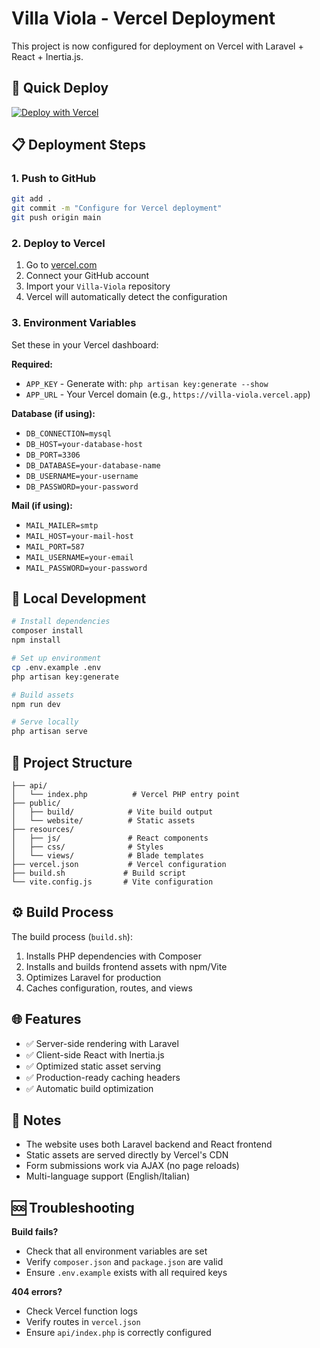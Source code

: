 # Villa Viola - Vercel Deployment

This project is now configured for deployment on Vercel with Laravel + React + Inertia.js.

## 🚀 Quick Deploy

[![Deploy with Vercel](https://vercel.com/button)](https://vercel.com/new/clone?repository-url=https://github.com/sasindu2/Villa-Viola)

## 📋 Deployment Steps

### 1. **Push to GitHub**
```bash
git add .
git commit -m "Configure for Vercel deployment"
git push origin main
```

### 2. **Deploy to Vercel**
1. Go to [vercel.com](https://vercel.com)
2. Connect your GitHub account
3. Import your `Villa-Viola` repository
4. Vercel will automatically detect the configuration

### 3. **Environment Variables**
Set these in your Vercel dashboard:

**Required:**
- `APP_KEY` - Generate with: `php artisan key:generate --show`
- `APP_URL` - Your Vercel domain (e.g., `https://villa-viola.vercel.app`)

**Database (if using):**
- `DB_CONNECTION=mysql`
- `DB_HOST=your-database-host`
- `DB_PORT=3306`
- `DB_DATABASE=your-database-name`
- `DB_USERNAME=your-username`
- `DB_PASSWORD=your-password`

**Mail (if using):**
- `MAIL_MAILER=smtp`
- `MAIL_HOST=your-mail-host`
- `MAIL_PORT=587`
- `MAIL_USERNAME=your-email`
- `MAIL_PASSWORD=your-password`

## 🔧 Local Development

```bash
# Install dependencies
composer install
npm install

# Set up environment
cp .env.example .env
php artisan key:generate

# Build assets
npm run dev

# Serve locally
php artisan serve
```

## 📁 Project Structure

```
├── api/
│   └── index.php          # Vercel PHP entry point
├── public/
│   ├── build/            # Vite build output
│   └── website/          # Static assets
├── resources/
│   ├── js/               # React components
│   ├── css/              # Styles
│   └── views/            # Blade templates
├── vercel.json           # Vercel configuration
├── build.sh             # Build script
└── vite.config.js       # Vite configuration
```

## ⚙️ Build Process

The build process (`build.sh`):
1. Installs PHP dependencies with Composer
2. Installs and builds frontend assets with npm/Vite
3. Optimizes Laravel for production
4. Caches configuration, routes, and views

## 🌐 Features

- ✅ Server-side rendering with Laravel
- ✅ Client-side React with Inertia.js
- ✅ Optimized static asset serving
- ✅ Production-ready caching headers
- ✅ Automatic build optimization

## 📝 Notes

- The website uses both Laravel backend and React frontend
- Static assets are served directly by Vercel's CDN
- Form submissions work via AJAX (no page reloads)
- Multi-language support (English/Italian)

## 🆘 Troubleshooting

**Build fails?**
- Check that all environment variables are set
- Verify `composer.json` and `package.json` are valid
- Ensure `.env.example` exists with all required keys

**404 errors?**
- Check Vercel function logs
- Verify routes in `vercel.json`
- Ensure `api/index.php` is correctly configured
